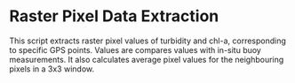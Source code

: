 # Raster Pixel Data Extraction
This script extracts raster pixel values of turbidity and chl-a, corresponding to specific GPS points. Values are compares values with in-situ buoy measurements. It also calculates average pixel values for the neighbouring pixels in a 3x3 window. 
